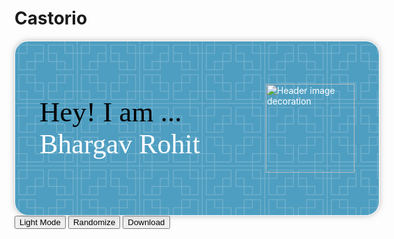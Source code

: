 # Castorio
<div class="result-box dark-mode light-mode">
            <div class="header-image-container" style="width: 100%; filter: drop-shadow(0px 0px 5px rgba(125, 125, 125, 0.5));">
                <div id="github-header-image" style="width: 100%; height: 200px; padding: 39px; position: relative; display: flex; align-items: flex-start; justify-content: center; flex-direction: column; background-color: rgb(78, 158, 193); color: white; border-radius: 22px; background-image: url(&quot;data:image/svg+xml,%3Csvg xmlns='http://www.w3.org/2000/svg' width='152' height='152' viewBox='0 0 152 152'%3E%3Cpath d='M152 150v2H0v-2h28v-8H8v-20H0v-2h8V80h42v20h20v42H30v8h90v-8H80v-42h20V80h42v40h8V30h-8v40h-42V50H80V8h40V0h2v8h20v20h8V0h2v150zm-2 0v-28h-8v20h-20v8h28zM82 30v18h18V30H82zm20 18h20v20h18V30h-20V10H82v18h20v20zm0 2v18h18V50h-18zm20-22h18V10h-18v18zm-54 92v-18H50v18h18zm-20-18H28V82H10v38h20v20h38v-18H48v-20zm0-2V82H30v18h18zm-20 22H10v18h18v-18zm54 0v18h38v-20h20V82h-18v20h-20v20H82zm18-20H82v18h18v-18zm2-2h18V82h-18v18zm20 40v-18h18v18h-18zM30 0h-2v8H8v20H0v2h8v40h42V50h20V8H30V0zm20 48h18V30H50v18zm18-20H48v20H28v20H10V30h20V10h38v18zM30 50h18v18H30V50zm-2-40H10v18h18V10z' fill='%23ffffff' fill-opacity='0.2' fill-rule='evenodd'/%3E%3C/svg%3E&quot;); border: 1px solid rgb(255, 255, 255); background-size: 100px;">
                    <div class="title" style="font-size: 45px; color: rgb(0, 0, 0); font-family: Lancelot;">Hey! I am ...</div>
                    <div class="subtitle" style="font-size: 44px; font-family: Lancelot; color: rgb(255, 255, 255);">Bhargav Rohit</div>
                    <div class="img-decoration-container"><img class="img-decoration" src="images/decorations/coding.png" alt="Header image decoration" style="position: absolute; bottom: calc(50%); transform: translateY(50%); left: auto; right: 39px; width: 142px; display: block;"></div>
                </div>
            </div>
            <div class="options-container">
                <button type="button" class="dark-mode-button">Light Mode</button>
                <button type="button" class="randomize-button">Randomize</button>
                <button type="button" class="download-button">Download</button>
                <!-- <button type="button" class="log-theme-button" style="background-color: blueviolet;">Log Theme</button> -->
            </div>
        </div>
